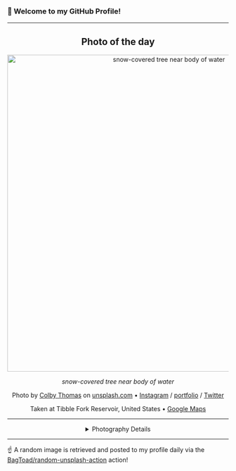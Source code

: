 ### 👋 Welcome to my GitHub Profile!

----
<div align="center">

## Photo of the day
  
  <a href="https://unsplash.com/photos/snow-covered-tree-near-body-of-water-r6TLRDY4Ll0"><img width="720" src="https://images.unsplash.com/photo-1455156218388-5e61b526818b?crop=entropy&cs=tinysrgb&fit=max&fm=jpg&ixid=M3w1OTQ0OTd8MHwxfHJhbmRvbXx8fHx8fHx8fDE3MTczOTQ4NzR8&ixlib=rb-4.0.3&q=80&w=1080" alt="snow-covered tree near body of water"></a>
  
  <em>snow-covered tree near body of water</em>
  
  <em></em>

  Photo by [Colby Thomas](https://coloradocolby.com) on [unsplash.com](https://unsplash.com/) • [Instagram](https://instagram.com/coloradocolby) / [portfolio](https://coloradocolby.com) / [Twitter](https://twitter.com/coloradocolby)
  
  Taken at Tibble Fork Reservoir, United States • [Google Maps](https://www.google.com/maps/search/?api=1&query=40.4823404,-111.6440872)
  
  ---
  
<details>
<summary>Photography Details</summary>
  
| Parameter     | Value |
| ------------- | ----- |
| Camera Model  | Canon EOS 5D Mark II |
| Exposure Time | 1/800 |
| Aperture      | 2.8 |
| Focal Length  | 40.0 |
| ISO           | 100 |
| Location      | Tibble Fork Reservoir, United States (United States) |
| Coordinates   | Latitude 40.4823404, Longitude -111.6440872 |

</details>

</div>

----

☝️ A random image is retrieved and posted to my profile daily via the [BagToad/random-unsplash-action](https://github.com/BagToad/random-unsplash-action) action!
